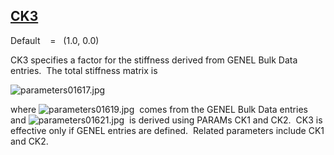 ## [CK3](https://nexus.hexagon.com/documentationcenter/bundle/MSC_Nastran_2022.4/page/Nastran_Combined_Book/qrg/parameters/TOC.CK3.xhtml)

Default    =    (1.0, 0.0)

CK3 specifies a factor for the stiffness derived from GENEL Bulk Data entries.  The total stiffness matrix is

![parameters01617.jpg](https://help-be.hexagonmi.com/bundle/MSC_Nastran_2022.4/page/Nastran_Combined_Book/qrg/parameters/../../../assets/parameters01617.jpg?_LANG=enus)  

where  ![parameters01619.jpg](https://help-be.hexagonmi.com/bundle/MSC_Nastran_2022.4/page/Nastran_Combined_Book/qrg/parameters/../../../assets/parameters01619.jpg?_LANG=enus)  comes from the GENEL Bulk Data entries and  ![parameters01621.jpg](https://help-be.hexagonmi.com/bundle/MSC_Nastran_2022.4/page/Nastran_Combined_Book/qrg/parameters/../../../assets/parameters01621.jpg?_LANG=enus)  is derived using PARAMs CK1 and CK2.  CK3 is effective only if GENEL entries are defined.  Related parameters include CK1 and CK2.

